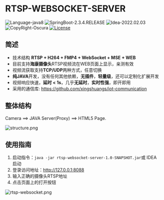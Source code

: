 # RTSP-WEBSOCKET-SERVER

![Language-java8](https://img.shields.io/badge/Language-java8-blue)
![SpringBoot-2.3.4.RELEASE](https://img.shields.io/badge/SpringBoot-2.3.4.RELEASE-yellow)
![Idea-2022.02.03](https://img.shields.io/badge/Idea-2022.02.03-lightgrey)
![CopyRight-Oscura](https://img.shields.io/badge/CopyRight-Oscura-yellow)
[![License](https://img.shields.io/badge/License-MIT-blue.svg)](./LICENSE)

## 简述

- 技术结构 **RTSP + H264 + FMP4 + WebSocket + MSE + WEB**
- 目前支持**海康摄像头**RTSP视频流在WEB页面上显示，亲测有效
- 视频流获取支持**TCP/UDP**两种方式，任意切换
- **纯JAVA**开发，没有任何其他依赖，**无插件**，**轻量级**，还可以定制化扩展开发
- 视频响应快速，**延时 < 1s**，几乎**无延时**，**实时性强**，即开即用
- 采用的通信库: https://github.com/xingshuangs/iot-communication

## 整体结构

Camera ==> JAVA Server(Proxy) ==> HTML5 Page.

![structure.png](https://i.postimg.cc/bw5ZJqGP/structure.png)

## 使用指南

1. 启动指令：``java -jar rtsp-websocket-server-1.0-SNAPSHOT.jar``或 IDEA 启动
2. 登录访问地址：http://127.0.0.1:8088
3. 输入正确的摄像头RTSP地址
4. 点击页面上的打开按钮

![rtsp-websocket.png](https://i.postimg.cc/vBZzrGQB/rtsp-websocket.png)